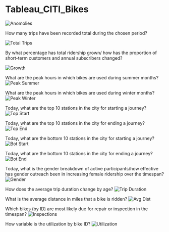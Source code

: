 # Tableau_CITI_Bikes

![Anomolies](Anomolies.JPG)

How many trips have been recorded total during the chosen period?

![Total Trips](Total%20Trips.JPG)

By what percentage has total ridership grown/ how has the proportion of short-term customers and annual subscribers changed?

![Growth](Ridership%20Growth.JPG)

What are the peak hours in which bikes are used during summer months?
![Peak Summer](Peak%20Summer%20Hours.JPG)

What are the peak hours in which bikes are used during winter months?
![Peak Winter](Peak%20Winter%20Hours.JPG)

Today, what are the top 10 stations in the city for starting a journey?
![Top Start](Top%20Starting%20Locations.JPG)

Today, what are the top 10 stations in the city for ending a journey?
![Top End](Top%20Ending%20Locations.JPG)

Today, what are the bottom 10 stations in the city for starting a journey?
![Bot Start](Bottom%20Starting%20Locations.JPG)

Today, what are the bottom 10 stations in the city for ending a journey?
![Bot End](Bottom%20Ending%20Locations.JPG)

Today, what is the gender breakdown of active participants/how effective has gender outreach been in increasing female ridership over the timespan?
![Gender](Gender%20Breakdown.JPG)

How does the average trip duration change by age?
![Trip Duration](Duration%20by%20Age.JPG)

What is the average distance in miles that a bike is ridden?
![Avg Dist](Avg%20Distance%20per%20Bike.JPG)

Which bikes (by ID) are most likely due for repair or inspection in the timespan?
![Inspections](Bikes%20Dues%20for%20Inspection.JPG)

How variable is the utilization by bike ID?
![Utilization](Bike%20Utilization.JPG)
